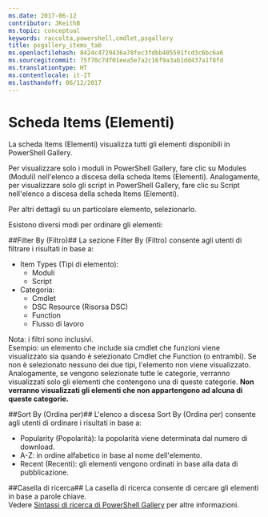```yaml
---
ms.date: 2017-06-12
contributor: JKeithB
ms.topic: conceptual
keywords: raccolta,powershell,cmdlet,psgallery
title: psgallery_items_tab
ms.openlocfilehash: 8424c4729436a78fec3fdbb405591fcd3c6bc6a6
ms.sourcegitcommit: 75f70c7df01eea5e7a2c16f9a3ab1dd437a1f8fd
ms.translationtype: HT
ms.contentlocale: it-IT
ms.lasthandoff: 06/12/2017
---
```

<a name="items-tab"></a>Scheda Items (Elementi)
==========

La scheda Items (Elementi) visualizza tutti gli elementi disponibili in PowerShell Gallery.

Per visualizzare solo i moduli in PowerShell Gallery, fare clic su Modules (Moduli) nell'elenco a discesa della scheda Items (Elementi).  Analogamente, per visualizzare solo gli script in PowerShell Gallery, fare clic su Script nell'elenco a discesa della scheda Items (Elementi).  

Per altri dettagli su un particolare elemento, selezionarlo.

Esistono diversi modi per ordinare gli elementi:

##<a name="filter-by"></a>Filter By (Filtro)##
La sezione Filter By (Filtro) consente agli utenti di filtrare i risultati in base a:
* Item Types (Tipi di elemento):
    * Moduli
    * Script
* Categoria:
    * Cmdlet
    * DSC Resource (Risorsa DSC)
    * Function
    * Flusso di lavoro

Nota: i filtri sono inclusivi.  
Esempio: un elemento che include sia cmdlet che funzioni viene visualizzato sia quando è selezionato Cmdlet che Function (o entrambi).  Se non è selezionato nessuno dei due tipi, l'elemento non viene visualizzato.  
Analogamente, se vengono selezionate tutte le categorie, verranno visualizzati solo gli elementi che contengono una di queste categorie. **Non verranno visualizzati gli elementi che non appartengono ad alcuna di queste categorie.**

##<a name="sort-by"></a>Sort By (Ordina per)## 
L'elenco a discesa Sort By (Ordina per) consente agli utenti di ordinare i risultati in base a:
* Popularity (Popolarità): la popolarità viene determinata dal numero di download.
* A-Z: in ordine alfabetico in base al nome dell'elemento.
* Recent (Recenti): gli elementi vengono ordinati in base alla data di pubblicazione.


##<a name="search-box"></a>Casella di ricerca##
La casella di ricerca consente di cercare gli elementi in base a parole chiave.  
Vedere [Sintassi di ricerca di PowerShell Gallery](./psgallery_search_syntax.md) per altre informazioni.

